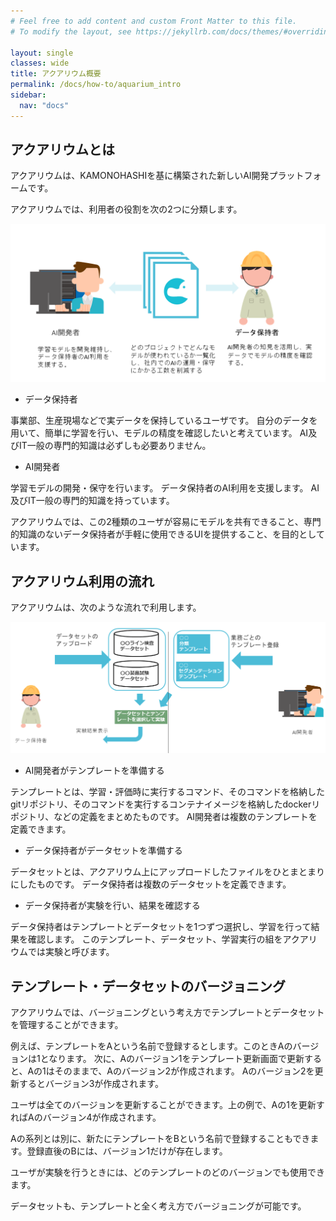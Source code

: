 ```yaml
---
# Feel free to add content and custom Front Matter to this file.
# To modify the layout, see https://jekyllrb.com/docs/themes/#overriding-theme-defaults

layout: single
classes: wide
title: アクアリウム概要
permalink: /docs/how-to/aquarium_intro
sidebar:
  nav: "docs"
---
```


## アクアリウムとは

アクアリウムは、KAMONOHASHIを基に構築された新しいAI開発プラットフォームです。

アクアリウムでは、利用者の役割を次の2つに分類します。

![コンセプト](/assets/images/aquarium/intro-concept.png)

* データ保持者

事業部、生産現場などで実データを保持しているユーザです。
自分のデータを用いて、簡単に学習を行い、モデルの精度を確認したいと考えています。
AI及びIT一般の専門的知識は必ずしも必要ありません。

* AI開発者

学習モデルの開発・保守を行います。
データ保持者のAI利用を支援します。
AI及びIT一般の専門的知識を持っています。

アクアリウムでは、この2種類のユーザが容易にモデルを共有できること、専門的知識のないデータ保持者が手軽に使用できるUIを提供すること、を目的としています。

## アクアリウム利用の流れ

アクアリウムは、次のような流れで利用します。

![フロー](/assets/images/aquarium/intro-flow.png)

* AI開発者がテンプレートを準備する

テンプレートとは、学習・評価時に実行するコマンド、そのコマンドを格納したgitリポジトリ、そのコマンドを実行するコンテナイメージを格納したdockerリポジトリ、などの定義をまとめたものです。
AI開発者は複数のテンプレートを定義できます。

* データ保持者がデータセットを準備する

データセットとは、アクアリウム上にアップロードしたファイルをひとまとまりにしたものです。
データ保持者は複数のデータセットを定義できます。

* データ保持者が実験を行い、結果を確認する

データ保持者はテンプレートとデータセットを1つずつ選択し、学習を行って結果を確認します。
このテンプレート、データセット、学習実行の組をアクアリウムでは実験と呼びます。

## テンプレート・データセットのバージョニング

アクアリウムでは、バージョニングという考え方でテンプレートとデータセットを管理することができます。

例えば、テンプレートをAという名前で登録するとします。このときAのバージョンは1となります。
次に、Aのバージョン1をテンプレート更新画面で更新すると、Aの1はそのままで、Aのバージョン2が作成されます。
Aのバージョン2を更新するとバージョン3が作成されます。

ユーザは全てのバージョンを更新することができます。上の例で、Aの1を更新すればAのバージョン4が作成されます。

Aの系列とは別に、新たにテンプレートをBという名前で登録することもできます。登録直後のBには、バージョン1だけが存在します。

ユーザが実験を行うときには、どのテンプレートのどのバージョンでも使用できます。

データセットも、テンプレートと全く考え方でバージョニングが可能です。
